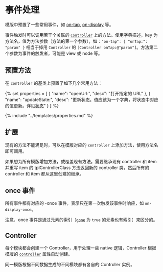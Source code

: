 # 事件处理

模版中预置了一些常用事件，如 [on-tap](Property.md#on-tap), [on-display](Property.md#on-display) 等。

事件触发时可以调用若干个关联的 [`Controller`](#controller) 上的方法。使用字典描述，key 为方法名，值为方法参数（方法的第一个参数），如：`"on-tap": { "onTap:": "param" }` 相当于掉用 `Controller` 的 `[Controller onTap:@"param"]`。方法第二个参数为事件的触发者，可能是 view 或 node 等。

## 预置方法

在 `controller` 的基类上预置了如下几个常用方法：

{% set properties = [
	{ "name": "openUrl:", "desc": "打开指定的 URL" },
    { "name": "updateState:", "desc": "更新状态。值应该为一个字典，将状态中对应的值更新。详见<a href='State.md'>状态</a>" }
] %}

{% include "../templates/properties.md" %}

## 扩展

现有的方法不能满足时，可以在模版对应的 `controller` 上添加方法，使用方法名即可调用。

如果想为所有模版增加方法，或覆盖现有方法。需要继承现有 controller 和 item 并重写 item 的 tplControllerClass 方法返回新的 controller 类，然后所有的 controller 和 item 都从这里创建的继承。

## once 事件

所有事件都有对应的 -once 事件，表示只在第一次触发该事件时响应，如 `on-display-once`。

注意，once 事件是通过元素的索引（[`gone`](Property.md#gone) 为 `true` 的元素也有索引）来区分的。

## Controller

每个模块都会创建一个 Controller，用于处理一些 native 逻辑，Controller 根据模版的 [`controller`](Property.md#controller) 属性自动创建。

同一模版根据不同数据生成的不同模块都有各自的 Controller 实例。
